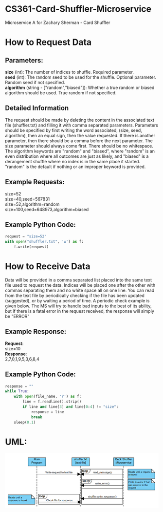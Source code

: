 # CS361-Card-Shuffler-Microservice
Microservice A for Zachary Sherman - Card Shuffler

# How to Request Data

## Parameters:
**size** (int): The number of indices to shuffle. Required parameter. <br>
**seed** (int): The random seed to be used for the shuffle. Optional parameter. Random seed if not specified. <br>
**algorithm** (string - ["random","biased"]): Whether a true random or biased algorithm should be used. True random if not specified. <br>

## Detailed Information
The request should be made by deleting the content in the associated text file (shuffler.txt) and filling it with comma separated parameters. 
Parameters should be specified by first writing the word associated, (size, seed, algorithm), then an equal sign, then the value requested. 
If there is another parameter, then there should be a comma before the next parameter. 
The size parameter should always come first. 
There should be no whitespace.
The algorithm keywords are "random" and "biased", where "random" is an even distribution where all outcomes are just as likely, and "biased" is a derangement shuffle where no index is in the same place it started.
"random" is the default if nothing or an improper keyword is provided.
## Example Requests:
size=52 <br>
size=40,seed=567831 <br>
size=52,algorithm=random <br>
size=100,seed=648973,algorithm=biased <br>

## Example Python Code:
```py
request = "size=52"
with open("shuffler.txt", 'w') as f:
	f.write(request)
```

# How to Receive Data
Data will be provided in a comma separated list placed into the same text file used to request the data.
Indices will be placed one after the other with commas separating them and no white space all on one line.
You can read from the text file by periodically checking if the file has been updated (suggested), or by waiting a period of time.
A periodic check example is given below. 
The MS will try to handle bad inputs to the best of its ability, but if there is a fatal error in the request received, the response will simply be "ERROR"

## Example Response:
**Request**: <br>
size=10 <br>
**Response**:  <br>
2,7,0,1,9,5,3,6,8,4 <br>

## Example Python Code:
```py
response = ""
while True:
    with open(file_name, 'r') as f:
        line = f.readline().strip()
        if line and line[3] and line[0:4] != "size":
            response = line
            break
    sleep(0.1)
```

# UML:
![image](UML.png)

